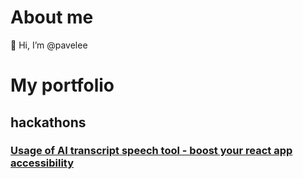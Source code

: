 # About me

👋 Hi, I’m @pavelee

# My portfolio
## hackathons
### [Usage of AI transcript speech tool - boost your react app accessibility](https://github.com/pavelee/react-deepgram-example)
